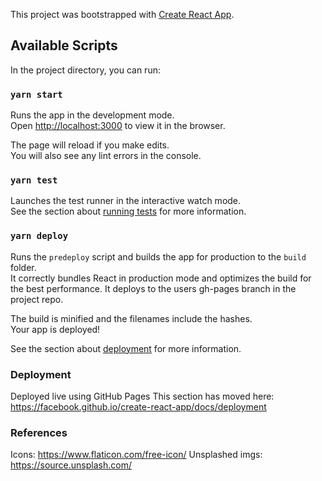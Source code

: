 This project was bootstrapped with [Create React App](https://github.com/facebook/create-react-app).

## Available Scripts

In the project directory, you can run:

### `yarn start`

Runs the app in the development mode.<br />
Open [http://localhost:3000](http://localhost:3000) to view it in the browser.

The page will reload if you make edits.<br />
You will also see any lint errors in the console.

### `yarn test`

Launches the test runner in the interactive watch mode.<br />
See the section about [running tests](https://facebook.github.io/create-react-app/docs/running-tests) for more information.

### `yarn deploy`

Runs the `predeploy` script and builds the app for production to the `build` folder.<br />
It correctly bundles React in production mode and optimizes the build for the best performance.
It deploys to the users gh-pages branch in the project repo.

The build is minified and the filenames include the hashes.<br />
Your app is deployed!

See the section about [deployment](https://facebook.github.io/create-react-app/docs/deployment) for more information.

### Deployment

Deployed live using GitHub Pages
This section has moved here: https://facebook.github.io/create-react-app/docs/deployment

### References

Icons: https://www.flaticon.com/free-icon/
Unsplashed imgs: https://source.unsplash.com/